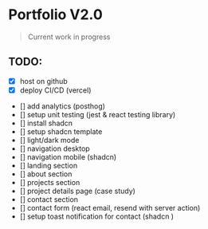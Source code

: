 # Portfolio V2.0

> Current work in progress

## TODO:
- [x] host on github
- [x] deploy CI/CD (vercel)
- [] add analytics (posthog)
- [] setup unit testing  (jest & react testing library)
- [] install shadcn 
- [] setup shadcn template 
- [] light/dark mode
- [] navigation desktop
- [] navigation mobile (shadcn)
- [] landing section
- [] about section
- [] projects section
- [] project details page (case study)
- [] contact section
- [] contact form (react email, resend with server action)
- [] setup toast notification for contact (shadcn )
